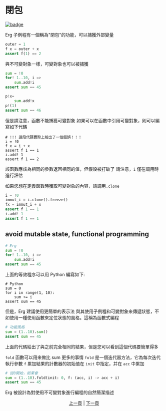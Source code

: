 # 閉包

[![badge](https://img.shields.io/endpoint.svg?url=https%3A%2F%2Fgezf7g7pd5.execute-api.ap-northeast-1.amazonaws.com%2Fdefault%2Fsource_up_to_date%3Fowner%3Derg-lang%26repos%3Derg%26ref%3Dmain%26path%3Ddoc/EN/syntax/23_closure.md%26commit_hash%3D20aa4f02b994343ab9600317cebafa2b20676467)](https://gezf7g7pd5.execute-api.ap-northeast-1.amazonaws.com/default/source_up_to_date?owner=erg-lang&repos=erg&ref=main&path=doc/EN/syntax/23_closure.md&commit_hash=20aa4f02b994343ab9600317cebafa2b20676467)

Erg 子例程有一個稱為"閉包"的功能，可以捕獲外部變量

```python
outer = 1
f x = outer + x
assert f(1) == 2
```

與不可變對象一樣，可變對象也可以被捕獲

```python
sum = !0
for! 1..10, i =>
    sum.add!i
assert sum == 45

p!x=
    sum.add!x
p!(1)
assert sum == 46
```

但是請注意，函數不能捕獲可變對象
如果可以在函數中引用可變對象，則可以編寫如下代碼

```python,compile_fail
# !!! 這段代碼實際上給出了一個錯誤！！！
i = !0
f x = i + x
assert f 1 == 1
i.add! 1
assert f 1 == 2
```

該函數應該為相同的參數返回相同的值，但假設被打破了
請注意，`i` 僅在調用時進行評估

如果您想在定義函數時獲取可變對象的內容，請調用`.clone`

```python
i = !0
immut_i = i.clone().freeze()
fx = immut_i + x
assert f 1 == 1
i.add! 1
assert f 1 == 1
```

## avoid mutable state, functional programming

```python
# Erg
sum = !0
for! 1..10, i =>
    sum.add!i
assert sum == 45
```

上面的等效程序可以用 Python 編寫如下:

```python,checker_ignore
# Python
sum = 0
for i in range(1, 10):
    sum += i
assert sum == 45
```

但是，Erg 建議使用更簡單的表示法
與其使用子例程和可變對象來傳遞狀態，不如使用一種使用函數來定位狀態的風格。這稱為函數式編程

```python
# 功能風格
sum = (1..10).sum()
assert sum == 45
```

上面的代碼給出了與之前完全相同的結果，但是您可以看到這個代碼要簡單得多

`fold` 函數可以用來做比 sum 更多的事情
`fold` 是一個迭代器方法，它為每次迭代執行參數 `f`
累加結果的計數器的初始值在 `init` 中指定，并在 `acc` 中累加

```python
# 從0開始，結果會
sum = (1..10).fold(init: 0, f: (acc, i) -> acc + i)
assert sum == 45
```

Erg 被設計為對使用不可變對象進行編程的自然簡潔描述

<p align='center'>
    <a href='./22_subroutine.md'>上一頁</a> | <a href='./24_module.md'>下一頁</a>
</p>